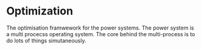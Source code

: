 # Optimization
The optimisation framwework for the power systems.
The power system is a multi procecss operating system.
The core behind the multi-process is to do lots of things simutaneously.

